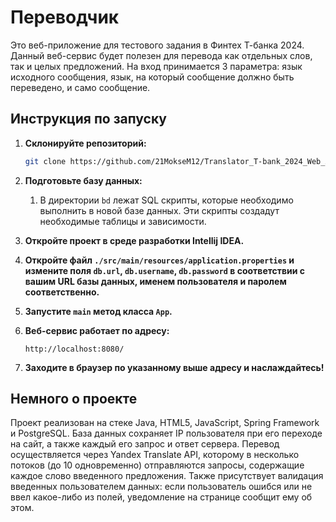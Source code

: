 # Переводчик

Это веб-приложение для тестового задания в Финтех Т-банка 2024. Данный веб-сервис будет полезен для перевода как отдельных слов, так и целых предложений. На вход принимается 3 параметра: язык исходного сообщения, язык, на который сообщение должно быть переведено, и само сообщение.

## Инструкция по запуску

1. **Склонируйте репозиторий:**
    ```bash
    git clone https://github.com/21MokseM12/Translator_T-bank_2024_Web_App
    ```

2. **Подготовьте базу данных:**
    1. В директории `bd` лежат SQL скрипты, которые необходимо выполнить в новой базе данных. Эти скрипты создадут необходимые таблицы и зависимости.

3. **Откройте проект в среде разработки Intellij IDEA.**

4. **Откройте файл `./src/main/resources/application.properties` и измените поля `db.url`, `db.username`, `db.password` в соответствии с вашим URL базы данных, именем пользователя и паролем соответственно.**

5. **Запустите `main` метод класса `App`.**

6. **Веб-сервис работает по адресу:**
    ```
    http://localhost:8080/
    ```

7. **Заходите в браузер по указанному выше адресу и наслаждайтесь!**

## Немного о проекте

Проект реализован на стеке Java, HTML5, JavaScript, Spring Framework и PostgreSQL. База данных сохраняет IP пользователя при его переходе на сайт, а также каждый его запрос и ответ сервера. Перевод осуществляется через Yandex Translate API, которому в несколько потоков (до 10 одновременно) отправляются запросы, содержащие каждое слово введенного предложения. Также присутствует валидация введенных пользователем данных: если пользователь ошибся или не ввел какое-либо из полей, уведомление на странице сообщит ему об этом.
